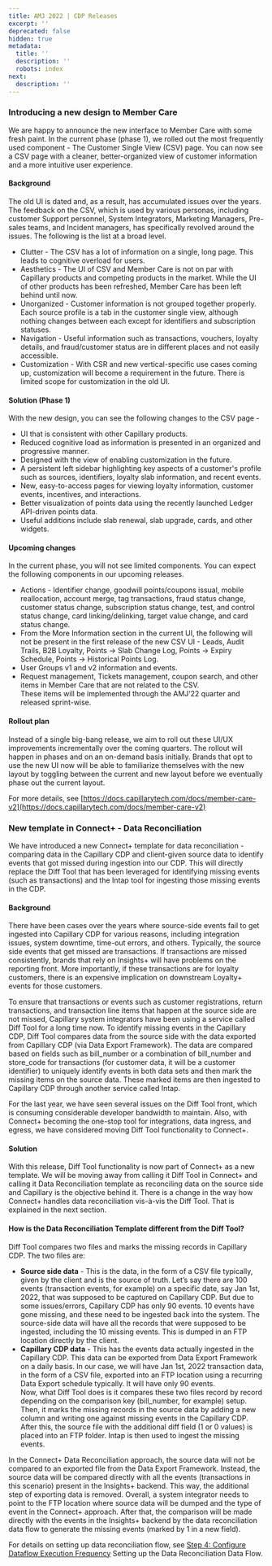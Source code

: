 ```yaml
---
title: AMJ 2022 | CDP Releases
excerpt: ''
deprecated: false
hidden: true
metadata:
  title: ''
  description: ''
  robots: index
next:
  description: ''
---
```

### Introducing a new design to Member Care

We are happy to announce the new interface to Member Care with some fresh paint. In the current phase (phase 1), we rolled out the most frequently used component - The Customer Single View (CSV) page. You can now see a CSV page with a cleaner, better-organized view of customer information and a more intuitive user experience.

#### Background

The old UI is dated and, as a result, has accumulated issues over the years. The feedback on the CSV, which is used by various personas, including customer Support personnel, System Integrators, Marketing Managers, Pre-sales teams, and Incident managers, has specifically revolved around the issues. The following is the list at a broad level.

* Clutter - The CSV has a lot of information on a single, long page. This leads to cognitive overload for users.
* Aesthetics - The UI of CSV and Member Care is not on par with Capillary products and competing products in the market. While the UI of other products has been refreshed, Member Care has been left behind until now. 
* Unorganized - Customer information is not grouped together properly. Each source profile is a tab in the customer single view, although nothing changes between each except for identifiers and subscription statuses.
* Navigation - Useful information such as transactions, vouchers, loyalty details, and fraud/customer status are in different places and not easily accessible.
* Customization - With CSR and new vertical-specific use cases coming up, customization will become a requirement in the future. There is limited scope for customization in the old UI.

#### Solution (Phase 1)

With the new design, you can see the following changes to the CSV page -

* UI that is consistent with other Capillary products.
* Reduced cognitive load as information is presented in an organized and progressive manner.
* Designed with the view of enabling customization in the future.
* A persistent left sidebar highlighting key aspects of a customer's profile such as sources, identifiers, loyalty slab information, and recent events.
* New, easy-to-access pages for viewing loyalty information, customer events, incentives, and interactions.
* Better visualization of points data using the recently launched Ledger API-driven points data.
* Useful additions include slab renewal, slab upgrade, cards, and other widgets.

#### Upcoming changes

In the current phase, you will not see limited components. You can expect the following components in our upcoming releases.

* Actions - Identifier change, goodwill points/coupons issual, mobile reallocation, account merge, tag transactions, fraud status change, customer status change, subscription status change, test, and control status change, card linking/delinking, target value change, and card status change.
* From the More Information section in the current UI, the following will not be present in the first release of the new CSV UI - Leads, Audit Trails, B2B Loyalty, Points -> Slab Change Log, Points -> Expiry Schedule, Points -> Historical Points Log. 
* User Groups v1 and v2 information and events.
* Request management, Tickets management, coupon search, and other items in Member Care that are not related to the CSV.\
  These items will be implemented through the AMJ’22 quarter and released sprint-wise. 

#### Rollout plan

Instead of a single big-bang release, we aim to roll out these UI/UX improvements incrementally over the coming quarters. The rollout will happen in phases and on an on-demand basis initially. Brands that opt to use the new UI now will be able to familiarize themselves with the new layout by toggling between the current and new layout before we eventually phase out the current layout.

For more details, see [https://docs.capillarytech.com/docs/member-care-v2](https://docs.capillarytech.com/docs/member-care-v2) 

### New template in Connect+ - Data Reconciliation

We have introduced a new Connect+ template for data reconciliation - comparing data in the Capillary CDP and client-given source data to identify events that got missed during ingestion into our CDP. This will directly replace the Diff Tool that has been leveraged for identifying missing events (such as transactions) and the Intap tool for ingesting those missing events in the CDP. 

#### Background

There have been cases over the years where source-side events fail to get ingested into Capillary CDP for various reasons, including integration issues, system downtime, time-out errors, and others. Typically, the source side events that get missed are transactions. If transactions are missed consistently, brands that rely on Insights+ will have problems on the reporting front. More importantly, if these transactions are for loyalty customers, there is an expensive implication on downstream Loyalty+ events for those customers.

To ensure that transactions or events such as customer registrations, return transactions, and transaction line items that happen at the source side are not missed, Capillary system integrators have been using a service called Diff Tool for a long time now. To identify missing events in the Capillary CDP, Diff Tool compares data from the source side with the data exported from Capillary CDP (via Data Export Framework). The data are compared based on fields such as bill\_number or a combination of bill\_number and store\_code for transactions (for customer data, it will be a customer identifier) to uniquely identify events in both data sets and then mark the missing items on the source data. These marked items are then ingested to Capillary CDP through another service called Intap.

For the last year, we have seen several issues on the Diff Tool front, which is consuming considerable developer bandwidth to maintain. Also, with Connect+ becoming the one-stop tool for integrations, data ingress, and egress, we have considered moving Diff Tool functionality to Connect+.

#### Solution

With this release, Diff Tool functionality is now part of Connect+ as a new template. We will be moving away from calling it Diff Tool in Connect+ and calling it Data Reconciliation template as reconciling data on the source side and Capillary is the objective behind it. There is a change in the way how Connect+ handles data reconciliation vis-à-vis the Diff Tool. That is explained in the next section.

#### How is the Data Reconciliation Template different from the Diff Tool?

Diff Tool compares two files and marks the missing records in Capillary CDP. The two files are:

* **Source side data** - This is the data, in the form of a CSV file typically, given by the client and is the source of truth. Let’s say there are 100 events (transaction events, for example) on a specific date, say Jan 1st, 2022, that was supposed to be captured on Capillary CDP. But due to some issues/errors, Capillary CDP has only 90 events. 10 events have gone missing, and these need to be ingested back into the system. The source-side data will have all the records that were supposed to be ingested, including the 10 missing events. This is dumped in an FTP location directly by the client. 
* **Capillary CDP data** - This has the events data actually ingested in the Capillary CDP. This data can be exported from Data Export Framework on a daily basis. In our case, we will have Jan 1st, 2022 transaction data, in the form of a CSV file, exported into an FTP location using a recurring Data Export schedule typically. It will have only 90 events.\
  Now, what Diff Tool does is it compares these two files record by record depending on the comparison key (bill\_number, for example) setup. Then, it marks the missing records in the source data by adding a new column and writing one against missing events in the Capillary CDP. After this, the source file with the additional diff field (1 or 0 values) is placed into an FTP folder. Intap is then used to ingest the missing events.

In the Connect+ Data Reconciliation approach, the source data will not be compared to an exported file from the Data Export Framework. Instead, the source data will be compared directly with all the events (transactions in this scenario) present in the Insights+ backend. This way, the additional step of exporting data is removed. Overall, a system integrator needs to point to the FTP location where source data will be dumped and the type of event in the Connect+ approach. After that, the comparison will be made directly with the events in the Insights+ backend by the data reconciliation data flow to generate the missing events (marked by 1 in a new field). 

For details on setting up data reconciliation flow, see [Step 4: Configure Dataflow Execution Frequency](doc:step-4-configure-dataflow-execution-frequency) Setting up the Data Reconciliation Data Flow.
